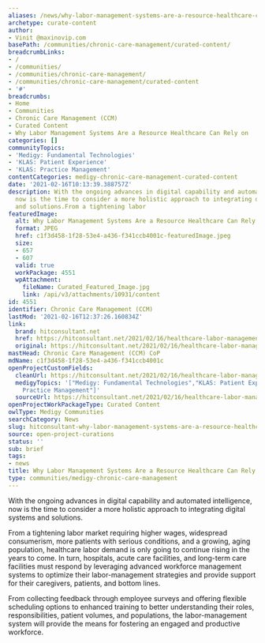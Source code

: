 ```yaml
---
aliases: /news/why-labor-management-systems-are-a-resource-healthcare-can-rely-on
archetype: curate-content
author:
- Vinit @maxinovip.com
basePath: /communities/chronic-care-management/curated-content/
breadcrumbLinks:
- /
- /communities/
- /communities/chronic-care-management/
- /communities/chronic-care-management/curated-content
- '#'
breadcrumbs:
- Home
- Communities
- Chronic Care Management (CCM)
- Curated Content
- Why Labor Management Systems Are a Resource Healthcare Can Rely on
categories: []
communityTopics:
- 'Medigy: Fundamental Technologies'
- 'KLAS: Patient Experience'
- 'KLAS: Practice Management'
contentCategories: medigy-chronic-care-management-curated-content
date: '2021-02-16T10:13:39.388757Z'
description: With the ongoing advances in digital capability and automated intelligence,
  now is the time to consider a more holistic approach to integrating digital systems
  and solutions.From a tightening labor
featuredImage:
  alt: Why Labor Management Systems Are a Resource Healthcare Can Rely on
  format: JPEG
  href: c1f3d458-1f28-53e4-a436-f341ccb4001c-featuredImage.jpeg
  size:
  - 657
  - 607
  valid: true
  workPackage: 4551
  wpAttachment:
    fileName: Curated_Featured_Image.jpg
    link: /api/v3/attachments/10931/content
id: 4551
identifier: Chronic Care Management (CCM)
lastMod: '2021-02-16T12:37:26.160834Z'
link:
  brand: hitconsultant.net
  href: https://hitconsultant.net/2021/02/16/healthcare-labor-management-systems/#.YCuYGmgzZdh
  original: https://hitconsultant.net/2021/02/16/healthcare-labor-management-systems/#.YCuYGmgzZdh
mastHead: Chronic Care Management (CCM) CoP
mdName: c1f3d458-1f28-53e4-a436-f341ccb4001c
openProjectCustomFields:
  cleanUrl: https://hitconsultant.net/2021/02/16/healthcare-labor-management-systems/#.YCuYGmgzZdh
  medigyTopics: '["Medigy: Fundamental Technologies","KLAS: Patient Experience","KLAS:
    Practice Management"]'
  sourceUrl: https://hitconsultant.net/2021/02/16/healthcare-labor-management-systems/#.YCuYGmgzZdh
openProjectWorkPackageType: Curated Content
owlType: Medigy Communities
searchCategory: News
slug: hitconsultant-why-labor-management-systems-are-a-resource-healthcare-can-rely-on
source: open-project-curations
status: ''
sub: brief
tags:
- news
title: Why Labor Management Systems Are a Resource Healthcare Can Rely on
type: communities/medigy-chronic-care-management
---
```


<p>With the ongoing advances in digital capability and automated intelligence, now is the time to consider a more holistic approach to integrating digital systems and solutions.</p><p>From a tightening labor market requiring higher wages, widespread consumerism, more patients with serious conditions, and a growing, aging population, healthcare labor demand is only going to continue rising in the years to come. In turn, hospitals, acute care facilities, and long-term care facilities must respond by leveraging advanced workforce management systems to optimize their labor-management strategies and provide support for their caregivers, patients, and bottom lines. &nbsp;</p><p>From collecting feedback through employee surveys and offering flexible scheduling options to enhanced training to better understanding their roles, responsibilities, patient volumes, and populations, the labor-management system will provide the means for fostering an engaged and productive workforce.</p>